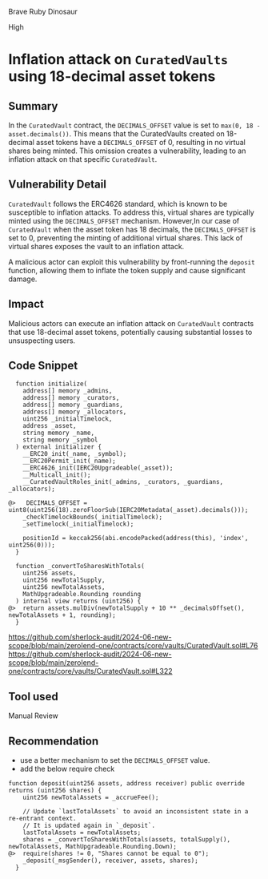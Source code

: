 Brave Ruby Dinosaur

High

# Inflation attack on `CuratedVaults` using 18-decimal asset tokens

## Summary
In the `CuratedVault` contract, the `DECIMALS_OFFSET` value is set to `max(0, 18 - asset.decimals())`. This means that the CuratedVaults created on 18-decimal asset tokens have a `DECIMALS_OFFSET` of 0, resulting in no virtual shares being minted. This omission creates a vulnerability, leading to an inflation attack on that specific `CuratedVault`.

## Vulnerability Detail
`CuratedVault` follows the ERC4626 standard, which is known to be susceptible to inflation attacks. To address this, virtual shares are typically minted using the `DECIMALS_OFFSET` mechanism. However,In our case of `CuratedVault` when the asset token has 18 decimals, the `DECIMALS_OFFSET` is set to 0, preventing the minting of additional virtual shares. This lack of virtual shares exposes the vault to an inflation attack. 

A malicious actor can exploit this vulnerability by front-running the `deposit` function, allowing them to inflate the token supply and cause significant damage.

## Impact
Malicious actors can execute an inflation attack on `CuratedVault` contracts that use 18-decimal asset tokens, potentially causing substantial losses to unsuspecting users.
 
## Code Snippet
```solidity
  function initialize(
    address[] memory _admins,
    address[] memory _curators,
    address[] memory _guardians,
    address[] memory _allocators,
    uint256 _initialTimelock,
    address _asset,
    string memory _name,
    string memory _symbol
  ) external initializer {
    __ERC20_init(_name, _symbol);
    __ERC20Permit_init(_name);
    __ERC4626_init(IERC20Upgradeable(_asset));
    __Multicall_init();
    __CuratedVaultRoles_init(_admins, _curators, _guardians, _allocators);

@>   DECIMALS_OFFSET = uint8(uint256(18).zeroFloorSub(IERC20Metadata(_asset).decimals()));
    _checkTimelockBounds(_initialTimelock);
    _setTimelock(_initialTimelock);

    positionId = keccak256(abi.encodePacked(address(this), 'index', uint256(0)));
  }
```
```solidity
  function _convertToSharesWithTotals(
    uint256 assets,
    uint256 newTotalSupply,
    uint256 newTotalAssets,
    MathUpgradeable.Rounding rounding
  ) internal view returns (uint256) {
@>  return assets.mulDiv(newTotalSupply + 10 ** _decimalsOffset(), newTotalAssets + 1, rounding);
  }
```
https://github.com/sherlock-audit/2024-06-new-scope/blob/main/zerolend-one/contracts/core/vaults/CuratedVault.sol#L76
https://github.com/sherlock-audit/2024-06-new-scope/blob/main/zerolend-one/contracts/core/vaults/CuratedVault.sol#L322
## Tool used
Manual Review
## Recommendation
- use a better mechanism to set the `DECIMALS_OFFSET` value. 
- add the below require check
```solidity
function deposit(uint256 assets, address receiver) public override returns (uint256 shares) {
    uint256 newTotalAssets = _accrueFee();

    // Update `lastTotalAssets` to avoid an inconsistent state in a re-entrant context.
    // It is updated again in `_deposit`.
    lastTotalAssets = newTotalAssets;
    shares = _convertToSharesWithTotals(assets, totalSupply(), newTotalAssets, MathUpgradeable.Rounding.Down);
@>  require(shares != 0, "Shares cannot be equal to 0"); 
    _deposit(_msgSender(), receiver, assets, shares);
  }
```
